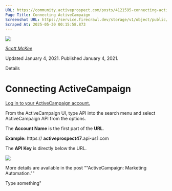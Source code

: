 ```yaml
---
URL: https://community.activeprospect.com/posts/4121595-connecting-activecampaign
Page Title: Connecting ActiveCampaign
Screenshot URL: https://service.firecrawl.dev/storage/v1/object/public/media/screenshot-6cbd7626-e067-4890-969f-62c62756a154.png
Scraped At: 2025-05-30 00:15:58.873
---
```


[![](https://content1.bloomfire.com/avatars/users/1317000/thumb/thumbnail.png?f=1617311121&Expires=1748567753&Signature=A94op~Gy3qAVemBlvXBjBmViM4Hvt-7JTH-Hg5z5LkCXVAnGkk6KyB0zamH5xF1WLDrgAq8sIrLiiZw6uW2MHBvNcYb7N9WZttRIxxFUIKQdyg5GPew1Upr-ESUFrx5H5VlCXTP9LUt2~rti6BRHtwxdvOGo2FBqBGx2Moms5pCZF99HsmVCm63eYDvr3lxxDorYDZUpeaxswcNR6gTv9fMJ0TMGxK57PPEraqtoGaTJqto8JyzXkd8zXyv4nC4NDnCcSZcp66Lr07K~OD20spFy~ySLHVG7QSL40SlPwrlP9~iqGIay2ZSIccD-NjsCF7cAxM4JItWtX11KK1rIPg__&Key-Pair-Id=APKAIDFCFZ2UHE5LPIUA)](https://community.activeprospect.com/memberships/7557680-scott-mckee)

[_Scott McKee_](https://community.activeprospect.com/memberships/7557680-scott-mckee)

Updated January 4, 2021. Published January 4, 2021.

Details

# Connecting ActiveCampaign

[Log in to your ActiveCampaign account.](http://www.activecampaign.com/login/)

From the ActiveCampaign UI, type API into the search menu and select ActiveCampaign API from the options.

The **Account Name** is the first part of the **URL**.

**Example:** https:// **activeprospect47**.api-us1.com

The **API Key** is directly below the URL.

![](https://content1.bloomfire.com/thumbnails/contents/002/443/228/original.png?f=1609799461&Expires=1748567753&Signature=gAceJKiY8O1rG2gUB5pRT0DDMsWAWiu1O6lKurB3TYT9~ttBFpuZGoGFzyJIyXo6bGS5M-~LX3Xxu8Bjg2W9LPxRj1q6hcrQzRU9L1B-4BEJ3Tjv8XnDOOYQ06tMpra3Rf4r5ei3JZLhxDMuiiXY4ltgQGsjtx7LY7OzWFa99WQLGWEPaUc8EvR243zZHkJBD9QNwZ0BFDTt7e7GWEA8X6OW-VUV~Ujd~JVWa4~O6LTUindjvi4PHRTJO3tES8yAHlEPgtlPLGtvHsGlfgXYLXY7I2TE5k8La4avjLqW8diAtKdBnReNCVZ5IF5SpZVCm61fzsdDOCb45AcKVtE53g__&Key-Pair-Id=APKAIDFCFZ2UHE5LPIUA)

More details are available in the post ""ActiveCampaign: Marketing Automation.""

Type something"

